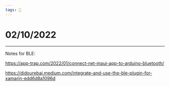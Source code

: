 ```yaml
---
tags: 📆
---
```


# 02/10/2022
---

Notes for BLE:

https://app-trap.com/2022/01/connect-net-maui-app-to-arduino-bluetooth/

https://didourebai.medium.com/integrate-and-use-the-ble-plugin-for-xamarin-edd6d8a1096d

